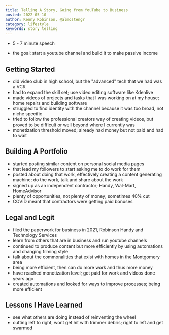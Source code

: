 ```yaml
---
title: Telling A Story, Going from YouTube to Business
posted: 2022-05-10
author: Kenny Robinson, @almostengr
category: lifestyle
keywords: story telling
---
```


* 5 - 7 minute speech

* the goal: start a youtube channel and build it to make passive income

## Getting Started

* did video club in high school, but the "advanced" tech that we had was a VCR
* had to expand the skill set; use video editing software like Kdenlive
* made videos of projects and tasks that I was working on at my house; home repairs and building software
* struggled to find identity with the channel because it was too broad, not niche specific
* tried to follow the professional creators way of creating videos, but proved to be difficult or well beyond where I currently was
* monetization threshold moved; already had money but not paid and had to wait

## Building A Portfolio

* started posting similar content on personal social media pages
* that lead my followers to start asking me to do work for them
* posted about doing that work, effectively creating a content generating machine; do the work, talk and share about the work
* signed up as an independent contractor; Handy, Wal-Mart, HomeAdvisor
* plenty of opportunities, not plenty of money; sometimes 40% cut
* COVID meant that contractors were getting paid bonuses

## Legal and Legit

* filed the paperwork for business in 2021, Robinson Handy and Technology Services
* learn from others that are in business and run youtube channels
* continued to produce content but more efficiently by using automations and changing filming style
* talk about the commonalities that exist with homes in the Montgomery area
* being more efficient, then can do more work and thus more money 
* have reached monetization level; get paid for work and videos done years ago
* created automations and looked for ways to improve processes; being more efficient 

## Lessons I Have Learned

* see what others are doing instead of reinventing the wheel
* cutting left to right, wont get hit with trimmer debris; right to left and get swarmed
